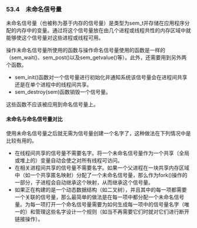 ### 53.4　未命名信号量

未命名信号量（也被称为基于内存的信号量）是类型为sem_t并存储在应用程序分配的内存中的变量。通过将这个信号量放在由几个进程或线程共性的内存区域中就能够使这个信号量对这些进程或线程可用。

操作未命名信号量所使用的函数与操作命名信号量使用的函数是一样的（sem_wait()、sem_post()以及sem_getvalue()等）。此外，还需要用到另外两个函数。

+ sem_init()函数对一个信号量进行初始化并通知系统该信号量会在进程间共享还是在单个进程中的线程间共享。
+ sem_destroy(sem)函数销毁一个信号量。

这些函数不应该被应用到命名信号量上。

#### 未命名与命名信号量对比

使用未命名信号量之后就无需为信号量创建一个名字了，这种做法在下列情况中是比较有用的。

+ 在线程间共享的信号量不需要名字。将一个未命名信号量作为一个共享（全局或堆上的）变量自动会使之对所有线程可访问。
+ 在相关进程间共享的信号量不需要名字。如果一个父进程在一块共享内存区域中（如一个共享匿名映射）分配了一个未命名信号量，那么作为fork()操作的一部分，子进程会自动继承这个映射，从而继承这个信号量。
+ 如果正在构建的是一个动态数据结构（如二叉树），并且其中的每一项都需要一个关联的信号量，那么最简单的做法是在每一项中都分配一个未命名信号量。为每一项打开一个命名信号量需要为如何生成每一项中的信号量名字（唯一的）和管理这些名字设计一个规则（如当不再需要它们时就对它们进行断开链接操作）。

